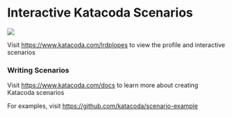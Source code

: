 # Interactive Katacoda Scenarios

[![](http://shields.katacoda.com/katacoda/lrdplopes/count.svg)](https://www.katacoda.com/lrdplopes "Get your profile on Katacoda.com")

Visit https://www.katacoda.com/lrdplopes to view the profile and interactive scenarios

### Writing Scenarios
Visit https://www.katacoda.com/docs to learn more about creating Katacoda scenarios

For examples, visit https://github.com/katacoda/scenario-example
